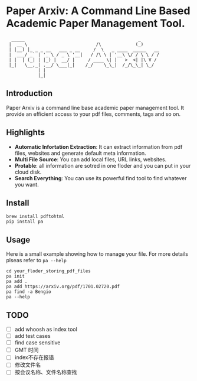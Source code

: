 # Paper Arxiv: A Command Line Based Academic Paper Management Tool.

      _____                                           _       
     |  __ \                          /\             (_)      
     | |__) |_ _ _ __   ___ _ __     /  \   _ ____  _____   __
     |  ___/ _` | '_ \ / _ \ '__|   / /\ \ | '__\ \/ / \ \ / /
     | |  | (_| | |_) |  __/ |     / ____ \| |   >  <| |\ V / 
     |_|   \__,_| .__/ \___|_|    /_/    \_\_|  /_/\_\_| \_/  
                | |                                           
                |_|                                           

## Introduction
Paper Arxiv is a command line base academic paper management tool. It provide an efficient access to your pdf files, comments, tags and so on.

## Highlights
- **Automatic Infortation Extraction**: It can extract information from pdf files, websites and generate default meta information.
- **Multi File Source**: You can add local files, URL links, websites.
- **Protable**: all information are sotred in one floder and you can put in your cloud disk.
- **Search Everything**: You can use its powerful find tool to find whatever you want.


## Install
```
brew install pdftohtml
pip install pa
```

## Usage
Here is a small example showing how to manage your file. For more details plseas refer to `pa --help`
```
cd your_floder_storing_pdf_files
pa init
pa add .
pa add https://arxiv.org/pdf/1701.02720.pdf
pa find -a Bengio
pa --help
```

## TODO
- [ ] add whoosh as index tool
- [ ] add test cases
- [ ] find case sensitive
- [ ] GMT 时间
- [ ] index不存在报错
- [ ] 修改文件名
- [ ] 按会议名称、文件名称查找
